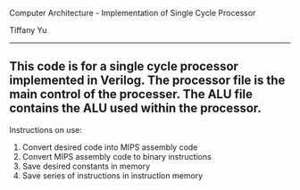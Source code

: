 Computer Architecture - Implementation of Single Cycle Processor

Tiffany Yu

----------------------
This code is for a single cycle processor implemented in Verilog. The processor file is the main control of the processer.
The ALU file contains the ALU used within the processor. 
----------------------
Instructions on use:
1. Convert desired code into MIPS assembly code
2. Convert MIPS assembly code to binary instructions
3. Save desired constants in memory
4. Save series of instructions in instruction memory
